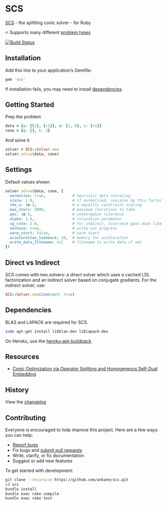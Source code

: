 # SCS

[SCS](https://github.com/cvxgrp/scs) - the splitting conic solver - for Ruby

:fire: Supports many different [problem types](https://www.cvxpy.org/tutorial/advanced/index.html#choosing-a-solver)

[![Build Status](https://travis-ci.org/ankane/scs.svg?branch=master)](https://travis-ci.org/ankane/scs)

## Installation

Add this line to your application’s Gemfile:

```ruby
gem 'scs'
```

If installation fails, you may need to install [dependencies](#dependencies).

## Getting Started

Prep the problem

```ruby
data = {a: [[1], [-1]], b: [1, 0], c: [-1]}
cone = {q: [], l: 2}
```

And solve it

```ruby
solver = SCS::Solver.new
solver.solve(data, cone)
```

## Settings

Default values shown

```ruby
solver.solve(data, cone, {
  normalize: true,            # heuristic data rescaling
  scale: 1.0,                 # if normalized, rescales by this factor
  rho_x: 1e-3,                # x equality constraint scaling
  max_iters: 5000,            # maximum iterations to take
  eps: 1e-5,                  # convergence tolerance
  alpha: 1.5,                 # relaxation parameter
  cg_rate: 2.0,               # for indirect, tolerance goes down like (1/iter)^cg_rate
  verbose: true,              # write out progress
  warm_start: false,          # warm start
  acceleration_lookback: 10,  # memory for acceleration
  write_data_filename: nil    # filename to write data if set
})
```

## Direct vs Indirect

SCS comes with two solvers: a direct solver which uses a cached LDL factorization and an indirect solver based on conjugate gradients. For the indirect solver, use:

```ruby
SCS::Solver.new(indirect: true)
```

## Dependencies

BLAS and LAPACK are required for SCS.

```sh
sudo apt-get install libblas-dev liblapack-dev
```

On Heroku, use the [heroku-apt-buildpack](https://github.com/heroku/heroku-buildpack-apt).

## Resources

- [Conic Optimization via Operator Splitting and Homogeneous Self-Dual Embedding](https://web.stanford.edu/~boyd/papers/scs.html)

## History

View the [changelog](https://github.com/ankane/scs/blob/master/CHANGELOG.md)

## Contributing

Everyone is encouraged to help improve this project. Here are a few ways you can help:

- [Report bugs](https://github.com/ankane/scs/issues)
- Fix bugs and [submit pull requests](https://github.com/ankane/scs/pulls)
- Write, clarify, or fix documentation
- Suggest or add new features

To get started with development:

```sh
git clone --recursive https://github.com/ankane/scs.git
cd scs
bundle install
bundle exec rake compile
bundle exec rake test
```
